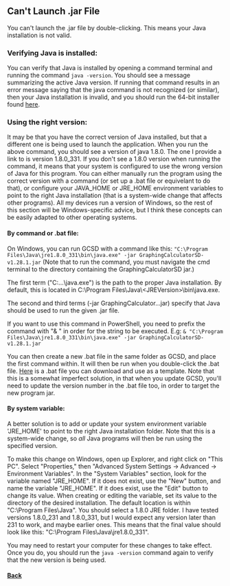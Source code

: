 ## Can't Launch .jar File
You can't launch the .jar file by double-clicking. This means your Java installation is not valid.
### Verifying Java is installed:
You can verify that Java is installed by opening a command terminal and running the command ```java -version```.
You should see a message summarizing the active Java version. If running that command results in an error message saying that the java command is not
recognized (or similar), then your Java installation is invalid, and you should run the 64-bit installer found [here](https://java.com/en/download/manual.jsp).
### Using the right version:
It may be that you have the correct version of Java installed, but that a different one is being used to launch the application. When you run the above command,
you should see a version of java 1.8.0. The one I provide a link to is version 1.8.0_331. If you don't see a 1.8.0 version when running the command,
it means that your system is configured to use the wrong version of Java for this program. You can either manually run the program using the correct version with a command (or set up a .bat file or equivelant to do that), or configure your JAVA_HOME or JRE_HOME environment variables to point to the right Java installation (that is a system-wide change that affects other programs). All my devices run a version of Windows, so the rest of this section will be Windows-specific advice, but I think these concepts can be easily adapted to other operating systems.
#### By command or .bat file:
On Windows, you can run GCSD with a command like this: ```"C:\Program Files\Java\jre1.8.0_331\bin\java.exe" -jar GraphingCalculatorSD-v1.28.1.jar```
(Note that to run the command, you must navigate the cmd terminal to the directory containing the GraphingCalculatorSD jar.)

The first term ("C:\...\java.exe") is the path to the proper Java installation. By default, this is located in C:\Program Files\Java\\\<JREVersion>\bin\java.exe.

The second and third terms (-jar GraphingCalculator...jar) specify that Java should be used to run the given .jar file.

If you want to use this command in PowerShell, you need to prefix the command with "& " in order for the string to be executed. E.g: ```& "C:\Program Files\Java\jre1.8.0_331\bin\java.exe" -jar GraphingCalculatorSD-v1.28.1.jar```

You can then create a new .bat file in the same folder as GCSD, and place the first command within. It will then be run when you double-click the .bat file. [Here](launch.bat) is a .bat file you can download and use as a template. Note that this is a somewhat imperfect solution, in that when you update GCSD, you'll need to update the version number in the .bat file too, in order to target the new program jar.
#### By system variable:
A better solution is to add or update your system environment variable 'JRE_HOME' to point to the right Java installation folder. Note that this is a system-wide change, so *all* Java programs will then be run using the specified version.

To make this change on Windows, open up Explorer, and right click on "This PC". Select "Properties," then "Advanced System Settings → Advanced → Environment Variables".
In the "System Variables" section, look for the variable named "JRE_HOME". If it does not exist, use the "New" button, and name the variable "JRE_HOME". If it does exist, use the "Edit" button to change its value. When creating or editing the variable, set its value to the directory of the desired installation. The default location is within "C:\Program Files\Java\". You should select a 1.8.0 JRE folder. I have tested versions 1.8.0_231 and 1.8.0_331, but I would expect any version later than 231 to work, and maybe earlier ones. This means that the final value should look like this: "C:\Program Files\Java\jre1.8.0_331".

You may need to restart your computer for these changes to take effect. Once you do, you should run the ```java -version``` command again to verify that the new version is being used.

#### [Back](problems.md)
